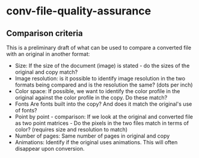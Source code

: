 # conv-file-quality-assurance


## Comparison criteria
This is a preliminary draft of what can be used to compare a converted file with an original in another format:

- Size: If the size of the document (image) is stated - do the sizes of the original and copy match?
- Image resolution: is it possible to identify image resolution in the two formats being compared and is the resolution the same? (dots per inch)
- Color space: If possible, we want to identify the color profile in the original against the color profile in the copy. Do these match?
- Fonts Are fonts built into the copy? And does it match the original's use of fonts?
- Point by point - comparison: If we look at the original and converted file as two point matrices - Do the pixels in the two files match in terms of color? (requires size and resolution to match)
- Number of pages: Same number of pages in original and copy
- Animations: Identify if the original uses animations. This will often disappear upon conversion.
